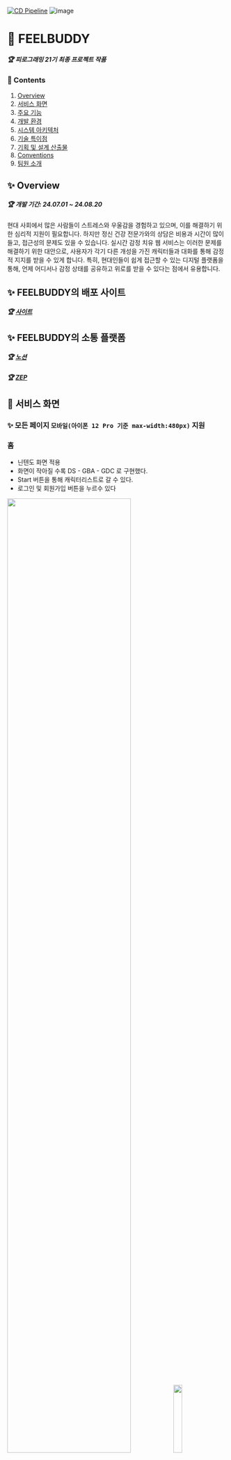 [![CD Pipeline](https://github.com/chltmdgh522/FeelBuddy/actions/workflows/deploy.yml/badge.svg?branch=main)](https://github.com/chltmdgh522/FeelBuddy/actions/workflows/deploy.yml)
![image](https://github.com/user-attachments/assets/01064bcd-76ba-4491-9c51-70f84f4b2a5b)

# 📰 FEELBUDDY
##### 🏆 피로그래밍 21기 최종 프로젝트 작품

### 📜 Contents
 1. [Overview](#-overview)
 2. [서비스 화면](#-서비스-화면)
 3. [주요 기능](#-주요-기능)
 4. [개발 환경](#%EF%B8%8F-개발-환경)
 5. [시스템 아키텍처](#-시스템-아키텍처)
 6. [기술 특이점](#-기술-특이점)
 7. [기획 및 설계 산출물](#-기획-및-설계-산출물)
 8. [Conventions](#-conventions)
 9. [팀원 소개](#-팀원-소개)
 
## ✨ Overview
##### 🏆 개발 기간: 24.07.01 ~ 24.08.20
> 
현대 사회에서 많은 사람들이 스트레스와 우울감을 경험하고 있으며, 이를 해결하기 위한 심리적 지원이 필요합니다. 하지만 정신 건강 전문가와의 상담은 비용과 시간이 많이 들고, 접근성의 문제도 있을 수 있습니다. 실시간 감정 치유 웹 서비스는 이러한 문제를 해결하기 위한 대안으로, 사용자가 각기 다른 개성을 가진 캐릭터들과 대화를 통해 감정적 지지를 받을 수 있게 합니다. 특히, 현대인들이 쉽게 접근할 수 있는 디지털 플랫폼을 통해, 언제 어디서나 감정 상태를 공유하고 위로를 받을 수 있다는 점에서 유용합니다.

## ✨ FEELBUDDY의 배포 사이트
##### 🏆 [사이트](https://feelbuddy.kr/)



## ✨ FEELBUDDY의 소통 플랫폼 
##### 🏆 [노션](https://www.notion.so/Feelbuddy-6330c0b568714b6ab0a4659d635ad782)
##### 🏆 [ZEP](https://zep.us/)


## 👀 서비스 화면
### ✨ 모든 페이지 `모바일(아이폰 12 Pro 기준 max-width:480px)` 지원


### 홈
- 닌텐도 화면 적용
- 화면이 작아질 수록 DS - GBA - GDC 로 구현했다.
- Start 버튼을 통해 캐릭터리스트로 갈 수 있다.
- 로그인 및 회원가입 버튼을 누르수 있다
  
<div>
  <img src="https://github.com/user-attachments/assets/ece63fc2-ca98-441d-9a4c-ddc80e4b7c6b" width="75%"/>
  <img src="https://github.com/user-attachments/assets/ff5d977d-9281-4e4a-b1ce-020682c30086" width="20%"/>
</div>


### 회원가입 & 로그인 & 로그아웃
- `네이버, 카카오 구글 소셜 로그인` 및 유저 회원가입/로그인
- 로그인을 하면 캐릭터 리스트로 넘어간다.
<div>
<img src="https://github.com/user-attachments/assets/0e57d0ce-0ad5-4dac-9ff1-0c662a67d439" width="20%"/>
<img src="https://github.com/user-attachments/assets/b97d5b9e-feef-414d-9360-d90527ecb66f" width="75%">
</div>


### 마이페이지
- `프로필 이미지 변경`
- `닉넴임 변경`
<div>
<img src="https://github.com/user-attachments/assets/34053b7f-a080-4a15-9e72-bcdf90e28dd0" width="75%">
<img src="https://github.com/user-attachments/assets/5e5e1139-14d8-4a05-86ca-0d2a9ad82018" width="20%">
</div>


### 캐릭터 리스트
- 생성, 삭제, 편집 버튼을 이용해 캐릭터 관리 
<div>
<img src="https://github.com/user-attachments/assets/b153ded0-f9ce-4879-a4b9-a610c65515ce" width="20%">
<img src="https://github.com/user-attachments/assets/9a6c0d05-4b62-4656-bb69-3878b0e4e9e7" width="75%">
</div>



### 캐릭터 생성
- 5개의 캐릭터 중 하나를 뽑는다. 하지만 이미 생성된 캐릭터는 못 고른다.
- 캐릭터의 이름과 선택한 이유를 적으면 생성이 된다.
<div>
<img src="https://github.com/user-attachments/assets/30e88da7-8b5b-40be-b4dc-1df85bc1b333" width="75%">
<img src="https://github.com/user-attachments/assets/80557388-2081-4a7a-8b18-91fce71355fa" width="20%">
</div>


### 휴지통
- 캐릭터 리스트에서 버린 캐릭터들을 볼 수 있다.
- 여기서는 복구 및 영구 삭제를 할 수 있다. 
<div>
<img src="https://github.com/user-attachments/assets/2f525651-67e9-42da-95f6-448dc40eba47" width="20%">
<img src="https://github.com/user-attachments/assets/2c5642fe-11b9-421d-8891-6d827256086f" width="75%">
</div>


### 챗봇 
- 음성 인식을 통해 대화를 할 수 있다.
- 영상통화 버전에서는 TTS 구현되어있다.
- Ajax를 통해 실시간으로 캐릭터와 채팅! 
<div>
<img src="https://github.com/user-attachments/assets/3d1a2ca3-fcb7-49c9-b991-172636f5c0c2" width="75%"/>
<img src="https://github.com/user-attachments/assets/2afcf85a-804e-4647-819b-3a02022202e8" width="20%"/>
</div>

<div>
<img src="https://github.com/user-attachments/assets/e8f38e20-c9c6-40e6-847e-9f00ebbedbd8" width="20%"/>
<img src="https://github.com/user-attachments/assets/76c34384-8782-4794-b18c-1a31cd966f6f" width="75%"/>
</div>


### 피드백
- 별점 및 리뷰를 통해 해당 에플리케이션의 평가를 알 수 있다.
- 피드백을 통해 추후 계속 업데이트 할 예정이다.
 <div>
<img src="https://github.com/user-attachments/assets/27097924-b693-4c12-aca7-93dc3a93b3c2" width="75%">
<img src="https://github.com/user-attachments/assets/444327ce-8070-4f2b-9b6d-242c0661db92" width="20%">
</div>



### 감정 로그
- 5개의 캐릭터들과 챗봇을 통해 나온 결과를 보여준다.
- 주간 및 누적 기능이 있어 감저의 정보를 쉽게 파악할 수 있다.
<div>
<img src="https://github.com/user-attachments/assets/9aa369fc-a257-4693-a5ce-6772540210e2" width="20%">
<img src="https://github.com/user-attachments/assets/44cad03c-362b-4fc8-a86a-7e844ceb8c20" width="75%">
</div>

  
## ✨ 주요 기능

- `캐릭터 기능`
	- 분노, 기쁨, 불안, 두려움, 불안 총 5개의 캐릭터를 생성할 수 있다. 
  	- 생성된 캐릭터를 수정 및 휴지통에 버릴 수 있다. 
	- 휴지통에 버려진 캐릭터는 다시 복구 할 수 있고 영원히 삭제할 수 있다.
	
- `프롬프트 설계`
	- 총 5개의 캐릭터마다 프롬프트를 설계한다. 
	- 프롬프트에 이전 대화를 기억할 수 있도록 DB에서 해당 데이터를 찾아와 프롬프트에 넘겨준다.
  
- `실시간 AI와 챗봇`
	- Open AI를 통해 API와 연결한뒤 사용자 답변에 따른 AI 답변이 제공이 된다.
	- Ajax를 통해 실시간으로 대화가 진행되며 시간 마지막 답변들도 실시간으로 추가가 된다. 
   
- `챗봇 TTS`
	- 영상 통화 화면에 넘어간뒤 사용자가 답하면 AI 답변이 TTS로 제공이 된다. 
	- 여러 목소리 TTS 기능이 설정이 되어있다.

- `감정 로그`
	- 사용자가 각각의 캐릭터마다 대화한 기록을 수치화하여 로그로 보여준다. 
	- 누적 및 주간이 있어 해당 감정 로그를 확인할 수 있다.

- `피드백`
	- 사용자들이 서비스를 이용하고 나서 후기를 올리 수 있는 공간이다.
   
- `회원 관리`
	- 네이버, 구글, 카카오 소셜 로그인 기능을 도입했다. 
	- 비밀번호 재설정 기능 도입했다.
   
- `Celery를 도입`
	- 비동기적으로 처리  
	- 병렬로 작업을 처리함으로써 서버의 부하를 크게 줄임 
   
- `사용자 친화적 UI`
	- 반응형 모바일 뷰 지원
	- 색다른 3D CSS 도입

## 🖥️ 개발 환경

**Management Tool**
- 형상 관리 : Git
- 이슈 관리 : Jira
- 커뮤니케이션 : Zep, Notion
- 디자인 : Figma

**🐳 Backend**
- Python `3.8.0`
- Django `4.2.x`
- Django Rest Framework `3.12.x`
- pipenv or poetry (패키지 관리 도구)
- MySQL  `8.0.4`
- Gunicorn `20.1.0` (배포용 WSGI 서버)
- Swagger (`drf-yasg`)
- Django Rest Framework SimpleJWT (JWT 인증)
- Celery `5.x.x` (비동기 작업 처리)
- Redis `6.x.x` (캐시 및 Celery 브로커)
- Jupyter Notebook `6.4.12`
- Apache Spark `3.2.1`


**🦊 Frontend**
- lang: HTML5, CSS3, JAVASCRIPT

**🖼️ Requirements.txt**
```plaintext
aiohttp==3.9.5
aiosignal==1.3.1
annotated-types==0.7.0
anyio==4.4.0
asgiref==3.8.1
attrs==23.2.0
certifi==2024.7.4
cffi==1.16.0
charset-normalizer==3.3.2
colorama==0.4.6
contourpy==1.2.1
cryptography==43.0.0
cycler==0.12.1
distro==1.9.0
Django==5.0.8
django-allauth==0.63.6
django-environ==0.11.2
fonttools==4.53.1
frozenlist==1.4.1
h11==0.14.0
httpcore==1.0.5
httpx==0.27.0
idna==3.7
jwt==1.3.1
kiwisolver==1.4.5
matplotlib==3.9.0
multidict==6.0.5
mysqlclient==2.2.4
numpy==2.0.1
openai==0.28.0
packaging==24.1
pillow==10.4.0
PyAudio==0.2.14
pycparser==2.22
pydantic==2.8.2
pydantic_core==2.20.1
pydub==0.25.1
PyJWT==2.8.0
PyMySQL==1.1.1
pyparsing==3.1.2
python-dateutil==2.9.0.post0
pytz==2024.1
requests==2.32.3
setuptools==72.1.0
six==1.16.0
sniffio==1.3.1
SpeechRecognition==3.10.4
sqlparse==0.5.1
tqdm==4.66.4
typing_extensions==4.12.2
tzdata==2024.1
urllib3==2.2.2
yarl==1.9.4
```

**🗝️ API**
- [Web Speech API](https://developer.mozilla.org/en-US/docs/Web/API/Web_Speech_API)   
- [OpenAI](https://openai.com/)

**🗂️ DB**
- MySQL `8.0.30`

**🌐 Server**
- AWS EC2 (Ubuntu `20.04`)
- Nginx `1.23` (Reverse Proxy)
- Gunicorn `20.1.0` (WSGI Application Server)
- HTTPS (TLS `1.2`)

**🔨 IDE**
- Pycharm `2023.2`
- MySQL Workbench `8.0.29`
- VSCode `1.69.2`

## 💫 시스템 아키텍처

![image](https://github.com/user-attachments/assets/265a7eca-8434-411e-841d-2d1887dabc82)


## ✨ 기술 특이점

- **캐릭터별 고유 프롬프트**를 사용하여 사용자 경험을 맞춤화
- 사용자가 선택한 캐릭터에 따라 다른 프롬프트가 적용되어 대화 진행
- 각 캐릭터는 고유한 성격과 대화 스타일을 가지고 있으며, 감정 분석 결과에 따라 다양한 반응을 생성
- OpenAI의 GPT 모델을 활용하여 실시간 감정 분석 및 캐릭터 기반 응답 제공
- Celery를 통해 대규모 사용자 요청을 효율적으로 비동기 처리하여 서버 성능 최적화


# 📂 기획 및 설계 산출물

### [💭 요구사항 정의 및 기능 명세](https://www.notion.so/Feelbuddy-6330c0b568714b6ab0a4659d635ad782)

![image](https://github.com/user-attachments/assets/608d90da-08f0-4e0e-bffe-09c32e2be53f)


### [🎨 화면 설계서](https://www.figma.com/design/2MIHENt866R7jjAyDBO3lp/Untitled?node-id=0-1)

![image](https://github.com/user-attachments/assets/ce15a380-b42c-49c6-906a-d86d37250992)


### [✨ ER Diagram](https://www.erdcloud.com/d/p9ocstx53DrdNzupt)

![image](https://github.com/user-attachments/assets/135eac39-5e08-42a9-b97f-6bf5afe6fdf4)


# 💞 팀원 소개
##### ❤️‍🔥 FEELBUDDY를 개발한 `피로그래밍 21기` 팀원들을 소개합니다!

| **[나예원](https://github.com/Anna-user)** | **[최승호](https://github.com/chltmdgh522)** | **[전진명](https://github.com/JNMYNG)** | **[이민수](https://github.com/msoolee)** |
| :---------------------------------------------------------------------------------------------------------------------------: | :---------------------------------------------------------------------------------------------------------------------------: | :---------------------------------------------------------------------------------------------------------------------------: | :---------------------------------------------------------------------------------------------------------------------------: |
| <img src="https://github.com/user-attachments/assets/7f6428b7-e110-40ed-98b1-be6e595c9f79" width="400"> | <img src="https://github.com/user-attachments/assets/e792dfc6-e2a7-4b42-b5a5-27672d4df6c7" width="400"> | <img src="https://github.com/user-attachments/assets/aec44d20-60ee-4411-9a6f-8dba81ff5403" width="400"> | <img src="https://github.com/user-attachments/assets/9e92ceed-574a-4bbb-80ff-78ea2587f4c2" width="400"> |
| Leader & Frontend & Designer | Backend & AI | Frontend & Backend |  Backend |




## 😃 팀원 역할

- **나예원**
  - 팀장, 기획, 캐릭터 및 로고 디자인, 프론트, 와이어프레임 설계, 3D CSS 설계, AI 프롬프트 설계
- **최승호**
  - ERD 설계, 챗봇 기능, 캐릭터 관리 기능, REST API 설계, AWS 서버 배포 및 CICD 설정
- **전진명**
  - 회원관리, 마이페이지, 피드백, 감정 로그 
- **이민수**
  - 감성 글귀, User 닉네임 랜덤 기능, 캐릭터 생성관리 기능, 인스타 광고, flutter webview 
